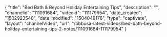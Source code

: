 {
    "title": "Bed Bath &amp; Beyond Holiday Entertaining Tips",
    "description": "",
    "channelid": "111091684",
    "videoid": "111179954",
    "date_created": "1502923540",
    "date_modified": "1504049176",
    "type": "captivate",
    "layout": "channelVideo",
    "url": "\/bbbusa-latest-videos\/bed-bath-beyond-holiday-entertaining-tips-2-notes\/111091684-111179954"
}
